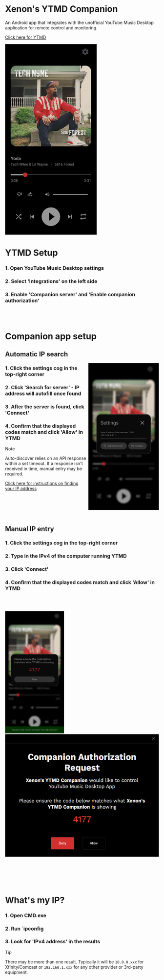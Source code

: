# Xenon's YTMD Companion
An Android app that integrates with the unofficial YouTube Music Desktop application for remote control and monitoring.

[Click here for YTMD](https://github.com/ytmdesktop/ytmdesktop)

<img src = ".github/images/readme/Main_Preview.jpg" width = 300>

# YTMD Setup
### 1. Open YouTube Music Desktop settings
### 2. Select 'Integrations' on the left side
### 3. Enable 'Companion server' and 'Enable companion authorization'
<br>
<br>


# Companion app setup
## Automatic IP search
<img type="image/jpg" align="right" src=".github/images/readme/Settings_Preview.jpg" alt="Packaging status" height = 480/>

### 1. Click the settings cog in the top-right corner
### 2. Click 'Search for server' - IP address will autofill once found
### 3. After the server is found, click 'Connect'
### 4. Confirm that the displayed codes match and click 'Allow' in YTMD

> [!NOTE]
> Auto-discover relies on an API response within a set timeout.
> If a response isn't received in time, manual entry may be required.
> 
> [Click here for instructions on finding your IP address](#find-ip-address-instruction)
<br>
<br>
<br>
<br>

## Manual IP entry
### 1. Click the settings cog in the top-right corner
### 2. Type in the IPv4 of the computer running YTMD
### 3. Click 'Connect'
### 4. Confirm that the displayed codes match and click 'Allow' in YTMD
<br>
<br>

<img src = ".github/images/readme/App_Request_Code.jpg" height = 400> <img src = ".github/images/readme/YTMD_Request_Code.png" height = 400>

<br>
<br>
<br>
<br>

<a name="find-ip-address-instruction"></a>
# What's my IP?
### 1. Open CMD.exe
### 2. Run `ipconfig
### 3. Look for 'IPv4 address' in the results
> [!TIP]
> There may be more than one result. Typically it will be `10.0.0.xxx` for Xfinity/Comcast or `192.168.1.xxx` for any other provider or 3rd-party equipment.
